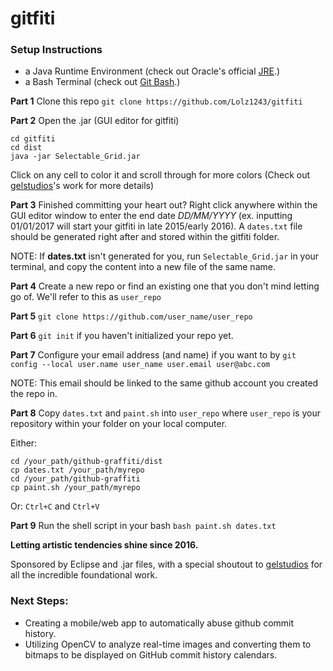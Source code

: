 # gitfiti

### Setup Instructions
- a Java Runtime Environment (check out Oracle's official [JRE](https://www.oracle.com/technetwork/java/javase/downloads/jre8-downloads-2133155.html).)
- a Bash Terminal (check out [Git Bash](https://git-scm.com/downloads).)

**Part 1** Clone this repo
`git clone https://github.com/Lolz1243/gitfiti`

**Part 2** Open the .jar (GUI editor for gitfiti)
```
cd gitfiti
cd dist
java -jar Selectable_Grid.jar
```
Click on any cell to color it and scroll through for more colors (Check out [gelstudios](https://github.com/gelstudios/gitfiti)'s work for more details)

**Part 3** Finished committing your heart out? Right click anywhere within the GUI editor window to enter the end date *DD/MM/YYYY* (ex. inputting 01/01/2017 will start your gitfiti in late 2015/early 2016). A `dates.txt` file should be generated right after and stored within the gitfiti folder.

NOTE: If **dates.txt** isn't generated for you, run `Selectable_Grid.jar` in your terminal, and copy the content into a new file of the same name. 

**Part 4**  Create a new repo or find an existing one that you don't mind letting go of. We'll refer to this as `user_repo`

**Part 5** `git clone https://github.com/user_name/user_repo`

**Part 6** `git init` if you haven't initialized your repo yet.

**Part 7** Configure your email address (and name) if you want to by `git config --local user.name user_name user.email user@abc.com`

NOTE: This email should be linked to the same github account you created the repo in.

**Part 8** Copy `dates.txt` and `paint.sh` into `user_repo` where `user_repo` is your repository within your folder on your local computer.

Either:
```
cd /your_path/github-graffiti/dist
cp dates.txt /your_path/myrepo
cd /your_path/github-graffiti
cp paint.sh /your_path/myrepo
```
Or:
`Ctrl+C` and `Ctrl+V`

**Part 9** Run the shell script in your bash
`bash paint.sh dates.txt`

**Letting artistic tendencies shine since 2016.**

Sponsored by Eclipse and .jar files, with a special shoutout to [gelstudios](https://github.com/gelstudios) for all the incredible foundational work.

### Next Steps:
- Creating a mobile/web app to automatically abuse github commit history.
- Utilizing OpenCV to analyze real-time images and converting them to bitmaps to be displayed on GitHub commit history calendars.
